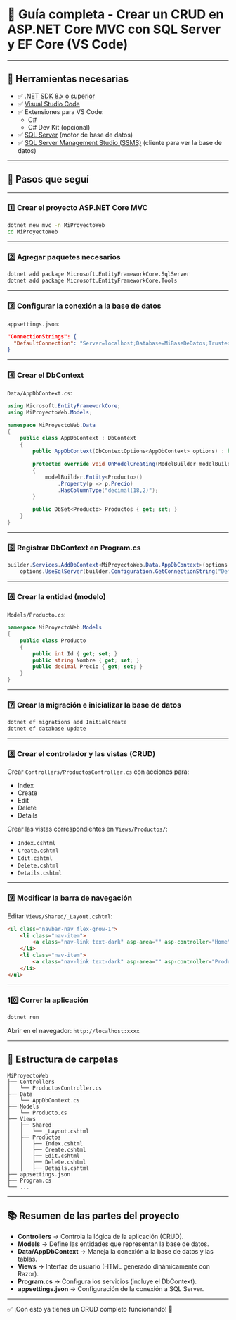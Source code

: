 
# 📝 Guía completa - Crear un CRUD en ASP.NET Core MVC con SQL Server y EF Core (VS Code)

---

## 🎒 Herramientas necesarias

- ✅ [.NET SDK 8.x o superior](https://dotnet.microsoft.com/en-us/download/dotnet)
- ✅ [Visual Studio Code](https://code.visualstudio.com/)
- ✅ Extensiones para VS Code:
  - C#
  - C# Dev Kit (opcional)
- ✅ [SQL Server](https://www.microsoft.com/es-es/sql-server/sql-server-downloads) (motor de base de datos)
- ✅ [SQL Server Management Studio (SSMS)](https://learn.microsoft.com/en-us/sql/ssms/download-sql-server-management-studio-ssms) (cliente para ver la base de datos)

---

## 🚀 Pasos que seguí

---

### 1️⃣ Crear el proyecto ASP.NET Core MVC

```bash
dotnet new mvc -n MiProyectoWeb
cd MiProyectoWeb
```

---

### 2️⃣ Agregar paquetes necesarios

```bash
dotnet add package Microsoft.EntityFrameworkCore.SqlServer
dotnet add package Microsoft.EntityFrameworkCore.Tools
```

---

### 3️⃣ Configurar la conexión a la base de datos

`appsettings.json`:

```json
"ConnectionStrings": {
  "DefaultConnection": "Server=localhost;Database=MiBaseDeDatos;Trusted_Connection=True;TrustServerCertificate=True;"
}
```

---

### 4️⃣ Crear el DbContext

`Data/AppDbContext.cs`:

```csharp
using Microsoft.EntityFrameworkCore;
using MiProyectoWeb.Models;

namespace MiProyectoWeb.Data
{
    public class AppDbContext : DbContext
    {
        public AppDbContext(DbContextOptions<AppDbContext> options) : base(options) { }

        protected override void OnModelCreating(ModelBuilder modelBuilder)
        {
            modelBuilder.Entity<Producto>()
                .Property(p => p.Precio)
                .HasColumnType("decimal(18,2)");
        }

        public DbSet<Producto> Productos { get; set; }
    }
}
```

---

### 5️⃣ Registrar DbContext en Program.cs

```csharp
builder.Services.AddDbContext<MiProyectoWeb.Data.AppDbContext>(options =>
    options.UseSqlServer(builder.Configuration.GetConnectionString("DefaultConnection")));
```

---

### 6️⃣ Crear la entidad (modelo)

`Models/Producto.cs`:

```csharp
namespace MiProyectoWeb.Models
{
    public class Producto
    {
        public int Id { get; set; }
        public string Nombre { get; set; }
        public decimal Precio { get; set; }
    }
}
```

---

### 7️⃣ Crear la migración e inicializar la base de datos

```bash
dotnet ef migrations add InitialCreate
dotnet ef database update
```

---

### 8️⃣ Crear el controlador y las vistas (CRUD)

Crear `Controllers/ProductosController.cs` con acciones para:

- Index
- Create
- Edit
- Delete
- Details

Crear las vistas correspondientes en `Views/Productos/`:

- `Index.cshtml`
- `Create.cshtml`
- `Edit.cshtml`
- `Delete.cshtml`
- `Details.cshtml`

---

### 9️⃣ Modificar la barra de navegación

Editar `Views/Shared/_Layout.cshtml`:

```html
<ul class="navbar-nav flex-grow-1">
    <li class="nav-item">
        <a class="nav-link text-dark" asp-area="" asp-controller="Home" asp-action="Index">Home</a>
    </li>
    <li class="nav-item">
        <a class="nav-link text-dark" asp-area="" asp-controller="Productos" asp-action="Index">Productos</a>
    </li>
</ul>
```

---

### 10️⃣ Correr la aplicación

```bash
dotnet run
```

Abrir en el navegador: `http://localhost:xxxx`

---

## 📁 Estructura de carpetas

```
MiProyectoWeb
├── Controllers
│   └── ProductosController.cs
├── Data
│   └── AppDbContext.cs
├── Models
│   └── Producto.cs
├── Views
│   ├── Shared
│   │   └── _Layout.cshtml
│   ├── Productos
│   │   ├── Index.cshtml
│   │   ├── Create.cshtml
│   │   ├── Edit.cshtml
│   │   ├── Delete.cshtml
│   │   ├── Details.cshtml
├── appsettings.json
├── Program.cs
└── ...
```

---

## 📚 Resumen de las partes del proyecto

- **Controllers** → Controla la lógica de la aplicación (CRUD).
- **Models** → Define las entidades que representan la base de datos.
- **Data/AppDbContext** → Maneja la conexión a la base de datos y las tablas.
- **Views** → Interfaz de usuario (HTML generado dinámicamente con Razor).
- **Program.cs** → Configura los servicios (incluye el DbContext).
- **appsettings.json** → Configuración de la conexión a SQL Server.

---

✅ ¡Con esto ya tienes un CRUD completo funcionando! 🎉
